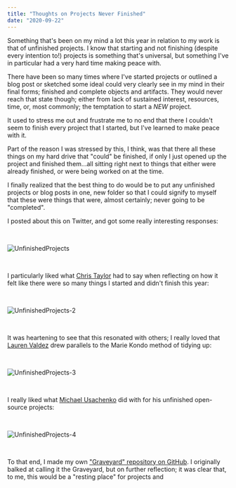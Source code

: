 ```yaml
---
title: "Thoughts on Projects Never Finished"
date: "2020-09-22"
---
```


Something that's been on my mind a lot this year in relation to my work is that of unfinished projects. I know that starting and not finishing (despite every intention to!) projects is something that's universal, but something I've in particular had a very hard time making peace with.

There have been so many times where I've started projects or outlined a blog post or sketched some ideaI could very clearly see in my mind in their final forms; finished and complete objects and artifacts. They would never reach that state though; either from lack of sustained interest, resources, time, or, most commonly; the temptation to start a *NEW* project.

It used to stress me out and frustrate me to no end that there I couldn't seem to finish every project that I started, but I've learned to make peace with it. 

Part of the reason I was stressed by this, I think, was that there all these things on my hard drive that "could" be finished, if only I just opened up the project and finished them...all sitting right next to things that either were already finished, or were being worked on at the time. 

I finally realized that the best thing to do would be to put any unfinished projects or blog posts in one, new folder so that I could signify to myself that these were things that were, almost certainly; never going to be "completed". 

I posted about this on Twitter, and got some really interesting responses: 

&nbsp;

![UnfinishedProjects](/blog_assets/2020/UnfinishedProjects-1.png)

&nbsp;

I particularly liked what [Chris Taylor](https://twitter.com/MrCatid) had to say when reflecting on how it felt like there were so many things I started and didn't finish this year:

&nbsp;

![UnfinishedProjects-2](/blog_assets/2020/UnfinishedProjects-2.png)

&nbsp;&nbsp;

It was heartening to see that this resonated with others; I really loved that [Lauren Valdez](https://twitter.com/TheLaurenValdez) drew parallels to the Marie Kondo method of tidying up:

&nbsp;

![UnfinishedProjects-3](/blog_assets/2020/UnfinishedProjects-3.png)

&nbsp;

I really liked what [Michael Usachenko](https://twitter.com/themichaelusa) did with for his unfinished open-source projects: 

&nbsp;

![UnfinishedProjects-4](/blog_assets/2020/UnfinishedProjects-4.png)

&nbsp;

To that end, I made my own ["Graveyard" repository on GitHub](https://github.com/narner/graveyard). I originally balked at calling it the Graveyard, but on further reflection; it was clear that, to me,  this would be a "resting place" for projects and 

